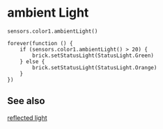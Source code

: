 # ambient Light

```sig
sensors.color1.ambientLight()
```

```blocks
forever(function () {
    if (sensors.color1.ambientLight() > 20) {
        brick.setStatusLight(StatusLight.Green)
    } else {
        brick.setStatusLight(StatusLight.Orange)
    }
})
```

## See also

[reflected light](/reference/sensors/color/reflected-light)